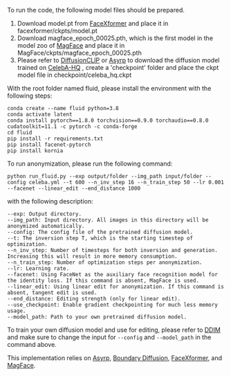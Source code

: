 To run the code, the following model files should be prepared.

1. Download model.pt from [FaceXformer](https://github.com/Kartik-3004/facexformer) and place it in facexformer/ckpts/model.pt
2. Download magface_epoch_00025.pth, which is the first model in the model zoo of [MagFace](https://github.com/IrvingMeng/MagFace?tab=readme-ov-file) and place it in MagFace/ckpts/magface_epoch_00025.pth
3. Please refer to [DiffusionCLIP](https://github.com/gwang-kim/DiffusionCLIP) or [Asyrp](https://github.com/kwonminki/Asyrp_official?tab=readme-ov-file) to download the diffusion model trained on [CelebA-HQ](https://arxiv.org/abs/1710.10196) , create a 'checkpoint' folder and place the ckpt model file in checkpoint/celeba_hq.ckpt


With the root folder named fluid, please install the environment with the following steps:
```
conda create --name fluid python=3.8
conda activate latent
conda install pytorch==1.8.0 torchvision==0.9.0 torchaudio==0.8.0 cudatoolkit=11.1 -c pytorch -c conda-forge
cd fluid
pip install -r requirements.txt
pip install facenet-pytorch
pip install kornia
```


To run anonymization, please run the following command:
```
python run_fluid.py --exp output/folder --img_path input/folder --config celeba.yml --t 600 --n_inv_step 16 --n_train_step 50 --lr 0.001 --facenet --linear_edit --end_distance 1000
```
with the following description:
```
--exp: Output directory.
--img_path: Input directory. All images in this directory will be anonymized automatically.
--config: The config file of the pretrained diffusion model.
--t: The inversion step T, which is the starting timestep of optimization.
--n_inv_step: Number of timesteps for both inversion and generation. Increasing this will result in more memory consumption.
--n_train_step: Number of optimization steps per anonymization.
--lr: Learning rate.
--facenet: Using FaceNet as the auxiliary face recognition model for the identity loss. If this command is absent, MagFace is used.
--linear_edit: Using linear edit for anonymization. If this command is absent, tangent edit is used.
--end_distance: Editing strength (only for linear edit).
--use_checkpoint: Enable gradient checkpointing for much less memory usage.
--model_path: Path to your own pretrained diffusion model.
```

To train your own diffusion model and use for editing, please refer to [DDIM](https://github.com/ermongroup/ddim) and make sure to change the input for `--config` and `--model_path` in the command above.



This implementation relies on [Asyrp](https://github.com/kwonminki/Asyrp_official?tab=readme-ov-file), [Boundary Diffusion](https://github.com/L-YeZhu/BoundaryDiffusion), [FaceXformer](https://github.com/Kartik-3004/facexformer), and [MagFace](https://github.com/IrvingMeng/MagFace?tab=readme-ov-file).
